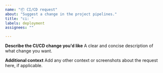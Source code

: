 ```yaml
---
name: "📦 CI/CD request"
about: "Suggest a change in the project pipelines."
title: "ci: "
labels: deployment
assignees: ""

---
```


**Describe the CI/CD change you'd like**
A clear and concise description of what change you want.

**Additional context**
Add any other context or screenshots about the request here, if applicable.
